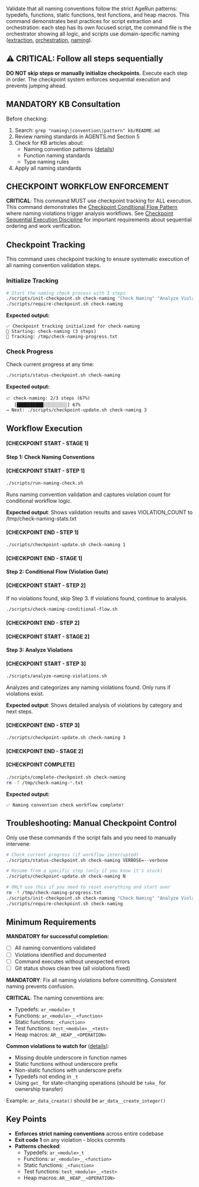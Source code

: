 Validate that all naming conventions follow the strict AgeRun patterns: typedefs, functions, static functions, test functions, and heap macros. This command demonstrates best practices for script extraction and orchestration: each step has its own focused script, the command file is the orchestrator showing all logic, and scripts use domain-specific naming ([extraction](../../../kb/command-helper-script-extraction-pattern.md), [orchestration](../../../kb/command-orchestrator-pattern.md), [naming](../../../kb/script-domain-naming-convention.md)).

## ⚠️ CRITICAL: Follow all steps sequentially

**DO NOT skip steps or manually initialize checkpoints.** Execute each step in order. The checkpoint system enforces sequential execution and prevents jumping ahead.

## MANDATORY KB Consultation

Before checking:
1. Search: `grep "naming\|convention\|pattern" kb/README.md`
2. Review naming standards in AGENTS.md Section 5
3. Check for KB articles about:
   - Naming convention patterns ([details](../../../kb/function-naming-state-change-convention.md))
   - Function naming standards
   - Type naming rules
4. Apply all naming standards

## CHECKPOINT WORKFLOW ENFORCEMENT

**CRITICAL**: This command MUST use checkpoint tracking for ALL execution. This command demonstrates the [Checkpoint Conditional Flow Pattern](../../../kb/checkpoint-conditional-flow-pattern.md) where naming violations trigger analysis workflows. See [Checkpoint Sequential Execution Discipline](../../../kb/checkpoint-sequential-execution-discipline.md) for important requirements about sequential ordering and work verification.

## Checkpoint Tracking

This command uses checkpoint tracking to ensure systematic execution of all naming convention validation steps.

### Initialize Tracking

```bash
# Start the naming check process with 3 steps
./scripts/init-checkpoint.sh check-naming "Check Naming" "Analyze Violations" "Complete"
./scripts/require-checkpoint.sh check-naming
```

**Expected output:**
```
✅ Checkpoint tracking initialized for check-naming
📍 Starting: check-naming (3 steps)
📁 Tracking: /tmp/check-naming-progress.txt
```

### Check Progress

Check current progress at any time:

```bash
./scripts/status-checkpoint.sh check-naming
```

**Expected output:**
```
📈 check-naming: 2/3 steps (67%)
   [██████████░░░░░░░░░] 67%
→ Next: ./scripts/checkpoint-update.sh check-naming 3
```

## Workflow Execution

#### [CHECKPOINT START - STAGE 1]

#### Step 1: Check Naming Conventions

#### [CHECKPOINT START - STEP 1]

```bash
./scripts/run-naming-check.sh
```

Runs naming convention validation and captures violation count for conditional workflow logic.

**Expected output**: Shows validation results and saves VIOLATION_COUNT to /tmp/check-naming-stats.txt

#### [CHECKPOINT END - STEP 1]
```bash
./scripts/checkpoint-update.sh check-naming 1
```

#### [CHECKPOINT END - STAGE 1]

#### Step 2: Conditional Flow (Violation Gate)

#### [CHECKPOINT START - STEP 2]

If no violations found, skip Step 3. If violations found, continue to analysis.

```bash
./scripts/check-naming-conditional-flow.sh
```

#### [CHECKPOINT END - STEP 2]

#### [CHECKPOINT START - STAGE 2]

#### Step 3: Analyze Violations

#### [CHECKPOINT START - STEP 3]

```bash
./scripts/analyze-naming-violations.sh
```

Analyzes and categorizes any naming violations found. Only runs if violations exist.

**Expected output**: Shows detailed analysis of violations by category and next steps.

#### [CHECKPOINT END - STEP 3]
```bash
./scripts/checkpoint-update.sh check-naming 3
```

#### [CHECKPOINT END - STAGE 2]

#### [CHECKPOINT COMPLETE]

```bash
./scripts/complete-checkpoint.sh check-naming
rm -f /tmp/check-naming-*.txt
```

**Expected output:**
```
✅ Naming convention check workflow complete!
```

## Troubleshooting: Manual Checkpoint Control

Only use these commands if the script fails and you need to manually intervene:

```bash
# Check current progress (if workflow interrupted)
./scripts/status-checkpoint.sh check-naming VERBOSE=--verbose

# Resume from a specific step (only if you know it's stuck)
./scripts/checkpoint-update.sh check-naming N

# ONLY use this if you need to reset everything and start over
rm -f /tmp/check-naming-progress.txt
./scripts/init-checkpoint.sh check-naming "Check Naming" "Analyze Violations" "Document Findings"
./scripts/require-checkpoint.sh check-naming
```

## Minimum Requirements

**MANDATORY for successful completion:**
- [ ] All naming conventions validated
- [ ] Violations identified and documented
- [ ] Command executes without unexpected errors
- [ ] Git status shows clean tree (all violations fixed)

**MANDATORY**: Fix all naming violations before committing. Consistent naming prevents confusion.

**CRITICAL**: The naming conventions are:
- Typedefs: `ar_<module>_t`
- Functions: `ar_<module>__<function>`
- Static functions: `_<function>`
- Test functions: `test_<module>__<test>`
- Heap macros: `AR__HEAP__<OPERATION>`

**Common violations to watch for** ([details](../../../kb/function-naming-state-change-convention.md)):
- Missing double underscore in function names
- Static functions without underscore prefix
- Non-static functions with underscore prefix
- Typedefs not ending in `_t`
- Using `get_` for state-changing operations (should be `take_` for ownership transfer)

Example: `ar_data_create()` should be `ar_data__create_integer()`

## Key Points

- **Enforces strict naming conventions** across entire codebase
- **Exit code 1** on any violation - blocks commits
- **Patterns checked**:
  - Typedefs: `ar_<module>_t`
  - Functions: `ar_<module>__<function>`
  - Static functions: `_<function>`
  - Test functions: `test_<module>__<test>`
  - Heap macros: `AR__HEAP__<OPERATION>`
